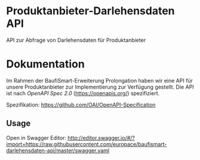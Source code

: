 # Produktanbieter-Darlehensdaten API
API zur Abfrage von Darlehensdaten für Produktanbieter

# Dokumentation

Im Rahmen der BaufiSmart-Erweiterung Prolongation haben wir eine API für unsere Produktanbieter zur Implementierung zur Verfügung gestellt. 
Die API ist nach *OpenAPI Spec 2.0* (https://openapis.org/) spezifiziert.

Spezifikation: https://github.com/OAI/OpenAPI-Specification


## Usage

Open in Swagger Editor: 
http://editor.swagger.io/#/?import=https://raw.githubusercontent.com/europace/baufismart-darlehensdaten-api/master/swagger.yaml
